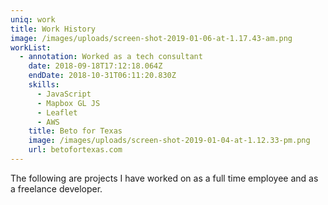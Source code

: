 ```yaml
---
uniq: work
title: Work History
image: /images/uploads/screen-shot-2019-01-06-at-1.17.43-am.png
workList:
  - annotation: Worked as a tech consultant
    date: 2018-09-18T17:12:18.064Z
    endDate: 2018-10-31T06:11:20.830Z
    skills:
      - JavaScript
      - Mapbox GL JS
      - Leaflet
      - AWS
    title: Beto for Texas
    image: /images/uploads/screen-shot-2019-01-04-at-1.12.33-pm.png
    url: betofortexas.com
---
```

The following are projects I have worked on as a full time employee and as a freelance developer.
